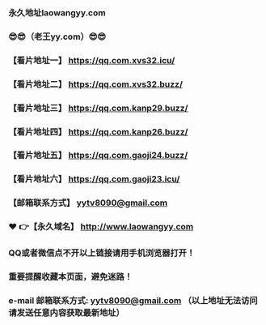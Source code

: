 ### 永久地址laowangyy.com
### :sunglasses::sunglasses:（老王yy.com）:sunglasses::sunglasses:
### 【看片地址一】  https://qq.com.xvs32.icu/
### 【看片地址二】  https://qq.com.xvs32.buzz/
### 【看片地址三】  https://qq.com.kanp29.buzz/
### 【看片地址四】  https://qq.com.kanp26.buzz/
### 【看片地址五】 https://qq.com.gaoji24.buzz/
### 【看片地址六】 https://qq.com.gaoji23.icu/
### 【邮箱联系方式】  yytv8090@gmail.com
### :heart: :point_right:【永久域名】  http://www.laowangyy.com
### QQ或者微信点不开以上链接请用手机浏览器打开！
### 重要提醒收藏本页面，避免迷路！
### e-mail 邮箱联系方式: yytv8090@gmail.com （以上地址无法访问请发送任意内容获取最新地址）
